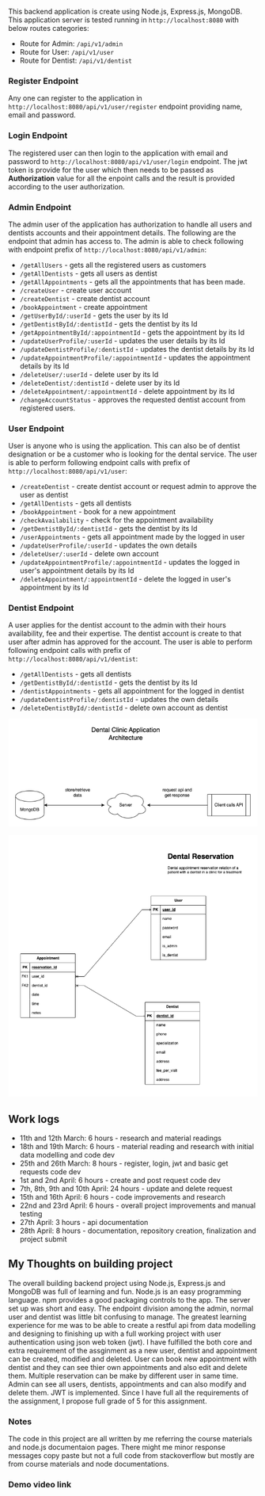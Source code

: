 This backend application is create using Node.js, Express.js, MongoDB. This application server is tested running in `http://localhost:8080` with below routes categories:
- Route for Admin: `/api/v1/admin`
- Route for User: `/api/v1/user`
- Route for Dentist: `/api/v1/dentist`

### Register Endpoint
Any one can register to the application in `http://localhost:8080/api/v1/user/register` endpoint providing name, email and password.
### Login Endpoint
The registered user can then login to the application with email and password to `http://localhost:8080/api/v1/user/login` endpoint. The jwt token is provide for the user which then needs to be passed as **Authorization** value for all the enpoint calls and the result is provided according to the user authorization.
### Admin Endpoint
The admin user of the application has authorization to handle all users and dentists accounts and their appointment details. The following are the endpoint that admin has access to.
The admin is able to check following with endpoint prefix of `http://localhost:8080/api/v1/admin`:
- `/getAllUsers` - gets all the registered users as customers
- `/getAllDentists` - gets all users as dentist
- `/getAllAppointments` - gets all the appointments that has been made.
- `/createUser` - create user account
- `/createDentist` - create dentist account
- `/bookAppointment` - create appointment
- `/getUserById/:userId` - gets the user by its Id
- `/getDentistById/:dentistId` - gets the dentist by its Id
- `/getAppointmentById/:appointmentId` - gets the appointment by its Id
- `/updateUserProfile/:userId` - updates the user details by its Id
- `/updateDentistProfile/:dentistId` - updates the dentist details by its Id
- `/updateAppointmentProfile/:appointmentId` - updates the appointment details by its Id
- `/deleteUser/:userId` - delete user by its Id
- `/deleteDentist/:dentistId` - delete user by its Id
- `/deleteAppointment/:appointmentId` - delete appointment by its Id
- `/changeAccountStatus` - approves the requested dentist account from registered users.

### User Endpoint
User is anyone who is using the application. This can also be of dentist designation or be a customer who is looking for the dental service.
The user is able to perform following endpoint calls with prefix of `http://localhost:8080/api/v1/user`:
- `/createDentist` - create dentist account or request admin to approve the user as dentist
- `/getAllDentists` - gets all dentists
- `/bookAppointment` - book for a new appointment
- `/checkAvailability` - check for the appointment availability
- `/getDentistById/:dentistId` - gets the dentist by its Id
- `/userAppointments` - gets all appointment made by the logged in user
- `/updateUserProfile/:userId` - updates the own details
- `/deleteUser/:userId` - delete own account
- `/updateAppointmentProfile/:appointmentId` - updates the logged in user's appointment details by its Id
- `/deleteAppointment/:appointmentId` - delete the logged in user's appointment by its Id
### Dentist Endpoint
A user applies for the dentist account to the admin with their hours availability, fee and their expertise. The dentist account is create to that user after admin has approved for the account.
The user is able to perform following endpoint calls with prefix of `http://localhost:8080/api/v1/dentist`:
- `/getAllDentists` - gets all dentists
- `/getDentistById/:dentistId` - gets the dentist by its Id
- `/dentistAppointments` - gets all appointment for the logged in dentist
- `/updateDentistProfile/:dentistId` - updates the own details
- `/deleteDentistById/:dentistId` - delete own account as dentist

![Dental Clinic Application Architecture](/images/dental-clinic-architech.drawio.png "Dental Clinic Reservation App")

![Logical Diagram of Dental Clinic Reservation Application](/images/LDM_Dental_Reservation.png "Logical Diagram of Dental Clinic Reservation App")

## Work logs
- 11th and 12th March: 6 hours - research and material readings
- 18th and 19th March: 6 hours - material reading and research with initial data modelling and code dev
- 25th and 26th March: 8 hours - register, login, jwt and basic get requests code dev
- 1st and 2nd April: 6 hours - create and post request code dev
- 7th, 8th, 9th and 10th April: 24 hours - update and delete request 
- 15th and 16th April: 6 hours - code improvements and research
- 22nd and 23rd April: 6 hours - overall project improvements and manual testing
- 27th April: 3 hours - api documentation 
- 28th April: 8 hours - documentation, repository creation, finalization and project submit

## My Thoughts on building project
The overall building backend project using Node.js, Express.js and MongoDB was full of learning and fun. Node.js is an easy programming language. npm provides a good packaging controls to the app. The server set up was short and easy. The endpoint division among the admin, normal user and dentist was little bit confusing to manage. The greatest learning experience for me was to be able to create a restful api from data modelling and designing to finishing up with a full working project with user authentication using json web token (jwt). I have fulfilled the both core and extra requirement of the assginment as a new user, dentist and appointment can be created, modified and deleted. User can book new appointment with dentist and they can see thier own appointments and also edit and delete them. Multiple reservation can be make by different user in same time. Admin can see all users, dentists, appointments and can also modify and delete them. JWT is implemented. Since I have full all the requirements of the assignment, I propose full grade of 5 for this assignment.

### Notes 
The code in this project are all written by me referring the course materials and node.js documentaion pages. There might me minor response messages copy paste but not a full code from stackoverflow but mostly are from course materials and node documentations.

### Demo video link
